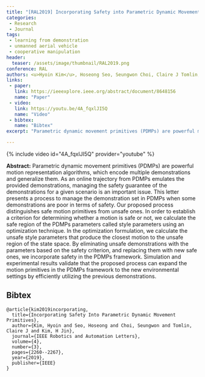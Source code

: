 ```yaml
---
title: "[RAL2019] Incorporating Safety into Parametric Dynamic Movement Primitives"
categories:
 - Research
 - Journal
tags:
 - learning from demonstration
 - unmanned aerial vehicle
 - cooperative manipulation
header:
  teaser: /assets/image/thumbnail/RAL2019.png
conference: RAL
authors: <u>Hyoin Kim</u>, Hoseong Seo, Seungwon Choi, Claire J Tomlin, H Jin Kim
links: 
 - paper: 
   link: https://ieeexplore.ieee.org/abstract/document/8648156
   name: "Paper"
 - video:
   link: https://youtu.be/4A_fqxlJI5Q
   name: "Video"
 - bibtex: 
   name: "Bibtex"
excerpt: "Parametric dynamic movement primitives (PDMPs) are powerful motion representation algorithms, which encode multiple demonstrations and generalize them. As an online trajectory from PDMPs emulates the provided demonstrations, managing the safety guarantee of the demonstrations for a given scenario is an important issue. This letter presents a process to manage the demonstration set in PDMPs when some demonstrations are poor in terms of safety. Our proposed process distinguishes safe motion primitives from unsafe ones. In order to establish a criterion for determining whether a motion is safe or not, we calculate the safe region of the PDMPs parameters called style parameters using an optimization technique. In the optimization formulation, we calculate the unsafe style parameters that produce the closest motion to the unsafe region of the state space. By eliminating unsafe demonstrations with the parameters based on the safety criterion, and replacing them with new safe ones, we incorporate safety in the PDMPs framework. Simulation and experimental results validate that the proposed process can expand the motion primitives in the PDMPs framework to the new environmental settings by efficiently utilizing the previous demonstrations."

---
```


{% include video id="4A_fqxlJI5Q" provider="youtube" %}

**Abstract:** Parametric dynamic movement primitives (PDMPs) are powerful motion representation algorithms, which encode multiple demonstrations and generalize them. As an online trajectory from PDMPs emulates the provided demonstrations, managing the safety guarantee of the demonstrations for a given scenario is an important issue. This letter presents a process to manage the demonstration set in PDMPs when some demonstrations are poor in terms of safety. Our proposed process distinguishes safe motion primitives from unsafe ones. In order to establish a criterion for determining whether a motion is safe or not, we calculate the safe region of the PDMPs parameters called style parameters using an optimization technique. In the optimization formulation, we calculate the unsafe style parameters that produce the closest motion to the unsafe region of the state space. By eliminating unsafe demonstrations with the parameters based on the safety criterion, and replacing them with new safe ones, we incorporate safety in the PDMPs framework. Simulation and experimental results validate that the proposed process can expand the motion primitives in the PDMPs framework to the new environmental settings by efficiently utilizing the previous demonstrations.

## Bibtex <a id="bibtex"></a>
```
@article{kim2019incorporating,
  title={Incorporating Safety Into Parametric Dynamic Movement Primitives},
  author={Kim, Hyoin and Seo, Hoseong and Choi, Seungwon and Tomlin, Claire J and Kim, H Jin},
  journal={IEEE Robotics and Automation Letters},
  volume={4},
  number={3},
  pages={2260--2267},
  year={2019},
  publisher={IEEE}
}
```
